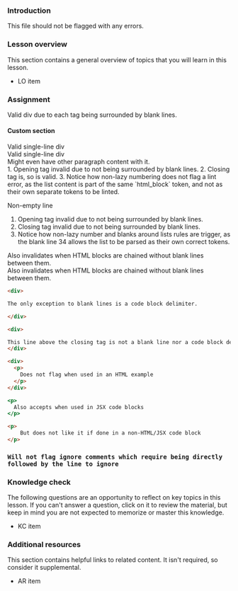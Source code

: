 ### Introduction

This file should not be flagged with any errors.

### Lesson overview

This section contains a general overview of topics that you will learn in this lesson.

- LO item

### Assignment

<div class="lesson-content__panel" markdown="1">

Valid div due to each tag being surrounded by blank lines.

</div>

#### Custom section

<div>Valid single-line div</div>

<div>Valid single-line div</div>Might even have other <span>paragraph</span> content with it.

<div class="lesson-content__panel" markdown="1">
1. Opening tag invalid due to not being surrounded by blank lines.
2. Closing tag is, so is valid.
3. Notice how non-lazy numbering does not flag a lint error, as the list content is part of the same `html_block` token, and not as their own separate tokens to be linted.

</div>

Non-empty line
<div class="lesson-content__panel" markdown="1">

1. Opening tag invalid due to not being surrounded by blank lines.
2. Closing tag invalid due to not being surrounded by blank lines.
3. Notice how non-lazy number and blanks around lists rules are trigger, as the blank line 34 allows the list to be parsed as their own correct tokens.
</div>

<div>
Also invalidates when HTML blocks are chained without blank lines between them.
</div>
<div>
Also invalidates when HTML blocks are chained without blank lines between them.
</div>

```md
<div>

The only exception to blank lines is a code block delimiter.

</div>
```

```md
<div>

This line above the closing tag is not a blank line nor a code block delimiter, so this errors.
</div>
```

```html
<div>
  <p>
    Does not flag when used in an HTML example
  </p>
</div>
```

```jsx
<p>
  Also accepts when used in JSX code blocks
</p>
```

```md
<p>
    But does not like it if done in a non-HTML/JSX code block
</p>
```

<!-- markdownlint-disable-next-line -->
### `Will not flag ignore comments which require being directly followed by the line to ignore`

### Knowledge check

The following questions are an opportunity to reflect on key topics in this lesson. If you can't answer a question, click on it to review the material, but keep in mind you are not expected to memorize or master this knowledge.

- KC item

### Additional resources

This section contains helpful links to related content. It isn't required, so consider it supplemental.

- AR item
